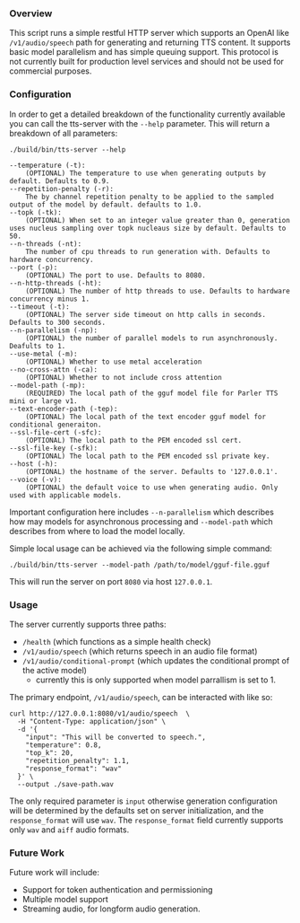 ### Overview

This script runs a simple restful HTTP server which supports an OpenAI like `/v1/audio/speech` path for generating and returning TTS content. It supports basic model parallelism and has simple queuing support. This protocol is not currently built for production level services and should not be used for commercial purposes.

### Configuration

In order to get a detailed breakdown of the functionality currently available you can call the tts-server with the `--help` parameter. This will return a breakdown of all parameters:

```commandline
./build/bin/tts-server --help

--temperature (-t):
    (OPTIONAL) The temperature to use when generating outputs by default. Defaults to 0.9.
--repetition-penalty (-r):
    The by channel repetition penalty to be applied to the sampled output of the model by default. defaults to 1.0.
--topk (-tk):
    (OPTIONAL) When set to an integer value greater than 0, generation uses nucleus sampling over topk nucleaus size by default. Defaults to 50.
--n-threads (-nt):
    The number of cpu threads to run generation with. Defaults to hardware concurrency.
--port (-p):
    (OPTIONAL) The port to use. Defaults to 8080.
--n-http-threads (-ht):
    (OPTIONAL) The number of http threads to use. Defaults to hardware concurrency minus 1.
--timeout (-t):
    (OPTIONAL) The server side timeout on http calls in seconds. Defaults to 300 seconds.
--n-parallelism (-np):
    (OPTIONAL) the number of parallel models to run asynchronously. Deafults to 1.
--use-metal (-m):
    (OPTIONAL) Whether to use metal acceleration
--no-cross-attn (-ca):
    (OPTIONAL) Whether to not include cross attention
--model-path (-mp):
    (REQUIRED) The local path of the gguf model file for Parler TTS mini or large v1.
--text-encoder-path (-tep):
    (OPTIONAL) The local path of the text encoder gguf model for conditional generaiton.
--ssl-file-cert (-sfc):
    (OPTIONAL) The local path to the PEM encoded ssl cert.
--ssl-file-key (-sfk):
    (OPTIONAL) The local path to the PEM encoded ssl private key.
--host (-h):
    (OPTIONAL) the hostname of the server. Defaults to '127.0.0.1'.
--voice (-v):
    (OPTIONAL) the default voice to use when generating audio. Only used with applicable models.
```

Important configuration here includes `--n-parallelism` which describes how may models for asynchronous processing and `--model-path` which describes from where to load the model locally.

Simple local usage can be achieved via the following simple command:

```commandline
./build/bin/tts-server --model-path /path/to/model/gguf-file.gguf
```

This will run the server on port `8080` via host `127.0.0.1`.

### Usage

The server currently supports three paths:

* `/health` (which functions as a simple health check)
* `/v1/audio/speech` (which returns speech in an audio file format)
* `/v1/audio/conditional-prompt` (which updates the conditional prompt of the active model)
	* currently this is only supported when model parrallism is set to 1. 

The primary endpoint, `/v1/audio/speech`, can be interacted with like so:

```commandline
curl http://127.0.0.1:8080/v1/audio/speech  \
  -H "Content-Type: application/json" \
  -d '{
    "input": "This will be converted to speech.",
    "temperature": 0.8,
    "top_k": 20,
    "repetition_penalty": 1.1,
    "response_format": "wav"
  }' \
  --output ./save-path.wav
``` 

The only required parameter is `input` otherwise generation configuration will be determined by the defaults set on server initialization, and the `response_format` will use `wav`. The `response_format` field currently supports only `wav` and `aiff` audio formats.

### Future Work

Future work will include:
* Support for token authentication and permissioning
* Multiple model support
* Streaming audio, for longform audio generation.
